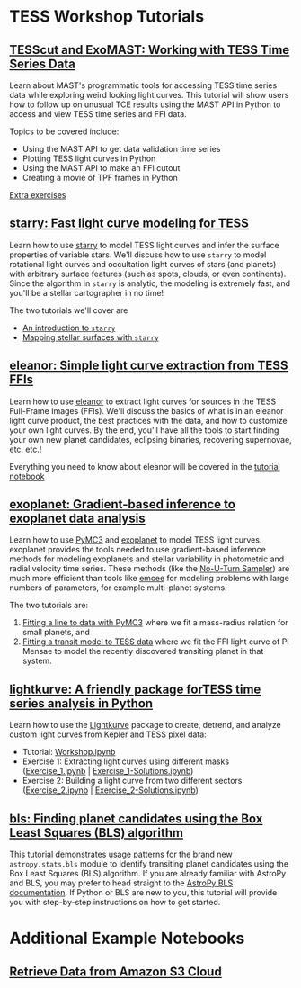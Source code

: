 # TESS Workshop Tutorials

## [TESScut and ExoMAST: Working with TESS Time Series Data](tesscut_exomast/TESScut_ExoMAST_Tutorial.ipynb)

Learn about MAST's programmatic tools for accessing TESS time series data while exploring weird looking light curves.  This tutorial will show users how to follow up on unusual TCE results using the MAST API in Python to access and view TESS time series and FFI data.

Topics to be covered include:
- Using the MAST API to get data validation time series
- Plotting TESS light curves in Python
- Using the MAST API to make an FFI cutout
- Creating a movie of TPF frames in Python

[Extra exercises](tesscut_exomast/TESScut_ExoMAST_exercises.ipynb)


## [starry: Fast light curve modeling for TESS](starry/)

Learn how to use [starry](https://rodluger.github.io/starry) to model TESS light curves and infer the surface properties of variable stars. We'll discuss how to use `starry` to model rotational light curves and occultation light curves of stars (and planets) with arbitrary surface features (such as spots, clouds, or even continents). Since the algorithm in `starry` is analytic, the modeling is extremely fast, and you'll be a stellar cartographer in no time!

The two tutorials we'll cover are
- [An introduction to `starry`](starry/Introduction.ipynb)
- [Mapping stellar surfaces with `starry`](starry/StarspotMapping.ipynb)

## [eleanor: Simple light curve extraction from TESS FFIs](eleanor/eleanor_tess_workshop.ipynb)

Learn how to use [eleanor](http://adina.feinste.in/eleanor/) to extract light curves for sources in the TESS Full-Frame Images (FFIs). We'll discuss the basics of what is in an eleanor light curve product, the best practices with the data, and how to customize your own light curves. By the end, you'll have all the tools to start finding your own new planet candidates, eclipsing binaries, recovering supernovae, etc. etc.!

Everything you need to know about eleanor will be covered in the [tutorial notebook](eleanor/eleanor_tess_workshop.ipynb)

## [exoplanet: Gradient-based inference to exoplanet data analysis](exoplanet/)

Learn how to use [PyMC3](https://docs.pymc.io) and [exoplanet](https://exoplanet.dfm.io/en/stable) to model TESS light curves. exoplanet provides the tools needed to use gradient-based inference methods for modeling exoplanets and stellar variability in photometric and radial velocity time series. These methods (like the [No-U-Turn Sampler](https://arxiv.org/abs/1111.4246)) are much more efficient than tools like [emcee](https://emcee.readthedocs.io) for modeling problems with large numbers of parameters, for example multi-planet systems.

The two tutorials are:
1. [Fitting a line to data with PyMC3](exoplanet/01_line.ipynb) where we fit a mass-radius relation for small planets, and
2. [Fitting a transit model to TESS data](exoplanet/02_transit.ipynb) where we fit the FFI light curve of Pi Mensae to model the recently discovered transiting planet in that system.


## [lightkurve: A friendly package forTESS time series analysis in Python](lightkurve/)

Learn how to use the [Lightkurve](https://docs.lightkurve.org) package to create, detrend, and analyze custom light curves from Kepler and TESS pixel data:
- Tutorial: [Workshop.ipynb](lightkurve/workshop/Workshop.ipynb)
- Exercise 1: Extracting light curves using different masks ([Exercise_1.ipynb](lightkurve/workshop/Exercise_1.ipynb) | [Exercise_1-Solutions.ipynb](lightkurve/workshop/Exercise_1-Solutions.ipynb))
- Exercise 2: Building a light curve from two different sectors ([Exercise_2.ipynb](lightkurve/workshop/Exercise_2.ipynb) | [Exercise_2-Solutions.ipynb](lightkurve/workshop/Exercise_2-Solutions.ipynb))


## [bls: Finding planet candidates using the Box Least Squares (BLS) algorithm](bls/bls-tutorial.ipynb)

This tutorial demonstrates usage patterns for the brand new `astropy.stats.bls` module to identify transiting planet candidates using the Box Least Squares (BLS) algorithm.
If you are already familiar with AstroPy and BLS, you may prefer to head straight to the [AstroPy BLS documentation](http://docs.astropy.org/en/latest/stats/bls.html).
If Python or BLS are new to you, this tutorial will provide you with step-by-step instructions on how to get started.


# Additional Example Notebooks

## [Retrieve Data from Amazon S3 Cloud](aws_cloud_retrieval/aws_cloud_data_retrieval.ipynb)

